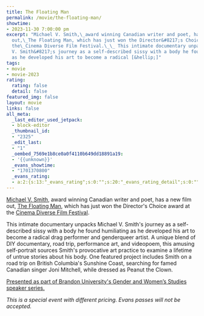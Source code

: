 ```yaml
---
title: The Floating Man
permalink: /movie/the-floating-man/
showtime:
- 2023-11-30 7:00:00 pm
excerpt: "Michael V. Smith,\_award winning Canadian writer and poet, has a new film
  out,\_The Floating Man, which has just won the Director&#8217;s Choice award at
  the\_Cinema Diverse Film Festival.\_\_ This intimate documentary unpacks Michael
  V. Smith&#8217;s journey as a self-described sissy with a body he found humiliating
  as he developed his art to become a radical [&hellip;]"
tags:
- movie
- movie-2023
rating:
  rating: false
  detail: false
featured_img: false
layout: movie
links: false
all_meta:
  _last_editor_used_jetpack:
  - block-editor
  _thumbnail_id:
  - "2325"
  _edit_last:
  - "1"
  _oembed_7569e1b8ce0a0f4110b649dd18891a19:
  - '{{unknown}}'
  _evans_showtime:
  - "1701370800"
  _evans_rating:
  - a:2:{s:13:"_evans_rating";s:0:"";s:20:"_evans_rating_detail";s:0:"";}
---
```


[Michael V. Smith](http://www.michaelvsmith.com/), award winning Canadian writer and poet, has a new film out, [The Floating Man](https://vimeo.com/813378820/52256d419b), which has just won the Director's Choice award at the [Cinema Diverse Film Festival](https://psculturalcenter.org/filmfest/about-cinema-diverse).

This intimate documentary unpacks Michael V. Smith's journey as a self-described sissy with a body he found humiliating as he developed his art to become a radical drag performer and genderqueer artist. A unique blend of DIY documentary, road trip, performance art, and videopoem, this amusing self-portrait sources Smith's provocative art practice to examine a lifetime of untrue stories about his body. One featured project includes Smith on a road trip on British Columbia's Sunshine Coast, searching for famed Canadian singer Joni Mitchell, while dressed as Peanut the Clown.

[Presented as part of Brandon University's Gender and Women’s Studies speaker series.](https://events.brandonu.ca/event/film-screening-and-qa-the-floating-man/)

*This is a special event with different pricing. Evans passes will not be accepted.*